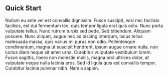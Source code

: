 ## Quick Start

Nullam eu ante vel est convallis dignissim.  Fusce suscipit, wisi nec facilisis
facilisis, est dui fermentum leo, quis tempor ligula erat quis odio.  Nunc porta
vulputate tellus.  Nunc rutrum turpis sed pede.  Sed bibendum.  Aliquam posuere.
Nunc aliquet, augue nec adipiscing interdum, lacus tellus malesuada massa, quis
varius mi purus non odio.  Pellentesque condimentum, magna ut suscipit
hendrerit, ipsum augue ornare nulla, non luctus diam neque sit amet urna.
Curabitur vulputate vestibulum lorem.  Fusce sagittis, libero non molestie
mollis, magna orci ultrices dolor, at vulputate neque nulla lacinia eros.  Sed
id ligula quis est convallis tempor.  Curabitur lacinia pulvinar nibh.  Nam a
sapien.

